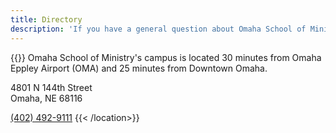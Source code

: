 ```yaml
---
title: Directory
description: 'If you have a general question about Omaha School of Ministry, please call [(402) 492-9111](tel:+14024929111). If you have specific questions, feel free to call or email the individual departments below.'
---
```


{{<location>}}
Omaha School of Ministry's campus is located 30 minutes from Omaha Eppley Airport (OMA) and 25 minutes from Downtown Omaha.

4801 N 144th Street <br />
Omaha, NE 68116

[(402) 492-9111](tel:+14024929111)
{{< /location>}}
